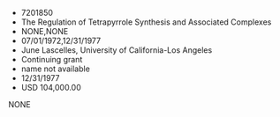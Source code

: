 * 7201850
* The Regulation of Tetrapyrrole Synthesis and Associated     Complexes
* NONE,NONE
* 07/01/1972,12/31/1977
* June Lascelles, University of California-Los Angeles
* Continuing grant
*   name not available
* 12/31/1977
* USD 104,000.00

NONE